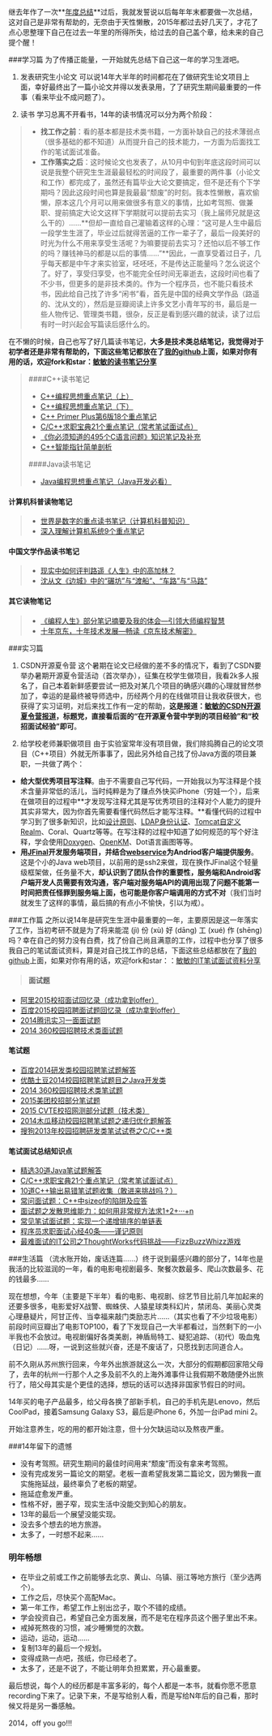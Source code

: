 继去年作了一次**[年度总结](http://blog.csdn.net/lanxuezaipiao/article/details/17552655)**过后，我就发誓说以后每年年末都要做一次总结，这对自己是非常有帮助的，无奈由于天性懒散，2015年都过去好几天了，才花了点心思整理下自己在过去一年里的所得所失，给过去的自己盖个章，给未来的自己提个醒！

###学习篇
为了传播正能量，一开始就先总结下自己这一年的学习生涯吧。
1. 发表研究生小论文
可以说14年大半年的时间都花在了做研究生论文项目上面，幸好最终出了一篇小论文并得以发表录用，了了研究生期间最重要的一件事（看来毕业不成问题了）。

2. 读书
学习总离不开看书，14年的读书情况可以分为两个阶段：
>- **找工作之前**：看的基本都是技术类书籍，一方面补缺自己的技术薄弱点（很多基础的都不知道）从而提升自己的技术能力，一方面为后面找工作的笔试面试准备。
>- **工作落实之后**：这时候论文也发表了，从10月中旬到年底这段时间可以说是我整个研究生生涯最最轻松的时间段了，最重要的两件事（小论文和工作）都完成了，虽然还有篇毕业大论文要搞定，但不是还有个下学期吗？因此这段时间也算是我最最“颓废”的时刻。我本性懒散，喜欢偷懒，原本这几个月可以用来做很多有意义的事情，比如考驾照、做兼职、提前搞定大论文这样下学期就可以提前去实习（我上届师兄就是这么干的）……**但却一直给自己灌输着这样的心理：“这可是人生中最后一段学生生涯了，毕业过后就得苦逼的工作一辈子了，最后一段美好的时光为什么不用来享受生活呢？为嘛要提前去实习？还怕以后不够工作的吗？赚钱神马的都是以后的事情……”**因此，一直享受着过日子，几乎每天都是中午才来实验室，呸呸呸，不是传达正能量吗？怎么说这个了。好了，享受归享受，也不能完全任时间无辜逝去，这段时间也看了不少书，但更多的是非技术类的。作为一个程序员，也不能只看技术书，因此给自己找了许多“闲书”看，首先是中国的经典文学作品（路遥的、沈从文的），然后是豆瓣阅读上许多文艺小青年写的书，最后是一些人物传记、管理类书籍，很杂，反正是看到感兴趣的就读，读了过后有时一时兴起会写篇读后感什么的。

 在不懒的时候，自己也写了好几篇读书笔记，**大多是技术类总结笔记，我觉得对于初学者还是非常有帮助的，下面这些笔记都放在了[我的github](https://github.com/lanxuezaipiao)上面，如果对你有用的话，欢迎fork和star：[敏敏的读书笔记分享](https://github.com/lanxuezaipiao/ReadingNotes)**
> ####C++读书笔记
> - [C++编程思想重点笔记（上）](http://blog.csdn.net/lanxuezaipiao/article/details/41647333)
> - [C++编程思想重点笔记（下）](http://blog.csdn.net/lanxuezaipiao/article/details/41673883)
> - [C++ Primer Plus第6版18个重点笔记](http://blog.csdn.net/lanxuezaipiao/article/details/41622351)
> - [C/C++求职宝典21个重点笔记（常考笔试面试点）](http://blog.csdn.net/lanxuezaipiao/article/details/41557307)
> - [《你必须知道的495个C语言问题》知识笔记及补充](http://blog.csdn.net/lanxuezaipiao/article/details/18953917)
> -  [C++智能指针简单剖析](http://blog.csdn.net/lanxuezaipiao/article/details/41603883)
>
>####Java读书笔记
> - [Java编程思想重点笔记（Java开发必看）](http://blog.csdn.net/lanxuezaipiao/article/details/41822683)
>
#### 计算机科普读物笔记
>- [世界是数字的重点读书笔记（计算机科普知识）](http://blog.csdn.net/lanxuezaipiao/article/details/41730061)
>- [深入理解计算机系统9个重点笔记](http://blog.csdn.net/lanxuezaipiao/article/details/41704011)
>
#### 中国文学作品读书笔记
>- [现实中如何评判路遥《人生》中的高加林？](http://blog.csdn.net/lanxuezaipiao/article/details/41847597)
>- [沈从文《边城》中的“碾坊”与“渡船”、“车路”与“马路”](http://www.jianshu.com/p/7ad2565c9b2f)
>
#### 其它读物笔记
>-  [《编程人生》部分笔记摘要及我的体会—引领大师编程智慧](http://blog.csdn.net/lanxuezaipiao/article/details/19159311)
>- [十年京东，十年技术发展—畅读《京东技术解密》](http://blog.csdn.net/lanxuezaipiao/article/details/42506829)


###实习篇
1. CSDN开源夏令营
这个暑期在论文已经做的差不多的情况下，看到了CSDN要举办暑期开源夏令营活动（首次举办），征集在校学生做项目，我看2k多人报名了，自己本着新鲜感要尝试一把及对某几个项目的确感兴趣的心理就冒然参加了，幸运的是最终被导师选中，历经两个月的在线做项目让我收获很大，也获得了实习证明，对后来找工作有一定的帮助，**这是报道：[敏敏的CSDN开源夏令营报道](http://code.csdn.net/news/2822063)，标题党，直接看后面的“在开源夏令营中学到的项目经验”和“校招面试经验”即可**。

2. 给学校老师兼职做项目
由于实验室常年没有项目做，我们除捣腾自己的论文项目（C++项目）外就无所事事了，因此另外给自己找了份Java方面的项目兼职，一共做了两个：
 - **给大型优秀项目写注释**。由于不需要自己写代码，一开始我以为写注释是个技术含量非常低的活儿，当时纯粹是为了赚点外快买iPhone（穷娃一个），后来在做项目的过程中**才发现写注释尤其是写优秀项目的注释对个人能力的提升其实非常大，因为你首先需要看懂代码然后才能写注释。**看懂代码的过程中学习到了很多新知识，比如[设计原则](http://www.cnblogs.com/lanxuezaipiao/archive/2013/06/09/3128665.html)、[LDAP身份认证](http://blog.csdn.net/lanxuezaipiao/article/details/23659947)、[Tomcat自定义Realm](http://blog.csdn.net/lanxuezaipiao/article/details/23176989)、Coral、Quartz等等。在写注释的过程中知道了如何规范的写个好注释，学会使用[Doxygen](http://blog.csdn.net/lanxuezaipiao/article/details/19235823)、[OpenKM](http://blog.csdn.net/lanxuezaipiao/article/details/19779453)、Dot语言画图等等。
 - **用[JFinal](http://blog.csdn.net/lanxuezaipiao/article/details/40382321)开发服务端项目，并结合[webservice](http://www.cnblogs.com/lanxuezaipiao/archive/2013/05/10/3072216.html)为Andriod客户端提供服务**。这是个小的Java web项目，以前用的是ssh2来做，现在换作JFinal这个轻量级框架做，任务量不大，**却认识到了团队合作的重要性，服务端和Android客户端开发人员需要有效沟通，客户端对服务端API的调用出现了问题不能第一时间把责任怪罪到服务端上面，也可能是你客户端调用的方式不对**（我们当时就发生了这样的事情，最后搞的有点小不愉快，引以为戒）。

###工作篇
之所以说14年是研究生生涯中最重要的一年，主要原因是这一年落实了工作，当初考研不就是为了将来能混 (jì) 份 (xù) 好 (dāng) 工 (xué) 作 (shēng)吗？幸在自己的努力没有白费，找了份自己尚且满意的工作，过程中也分享了很多我自己的笔试面试资料，算是对自己找工作的总结，下面这些总结都放在了[我的github](https://github.com/lanxuezaipiao)上面，如果对你有用的话，欢迎fork和star：：[敏敏的IT笔试面试资料分享](https://github.com/lanxuezaipiao/IT-Interviews-Sharing)
>#### 面试题
- [阿里2015校招面试回忆录（成功拿到offer）](http://blog.csdn.net/lanxuezaipiao/article/details/40184329)
- [百度2015校园招聘面试题回忆录（成功拿到offer）](http://blog.csdn.net/lanxuezaipiao/article/details/40054675)
- [2014腾讯实习一面面试题](http://blog.csdn.net/lanxuezaipiao/article/details/41594745)
- [2014 360校园招聘技术类面试题](http://blog.csdn.net/lanxuezaipiao/article/details/41892637)
>
#### 笔试题
- [百度2014研发类校园招聘笔试题解答](http://www.cnblogs.com/lanxuezaipiao/p/3356624.html)
- [优酷土豆2014校园招聘笔试题目之Java开发类](http://www.cnblogs.com/lanxuezaipiao/p/3339603.html)
- [2014 360校园招聘技术类笔试题](http://blog.csdn.net/lanxuezaipiao/article/details/41892553)
- [2015美团校招部分笔试题](http://blog.csdn.net/lanxuezaipiao/article/details/41774539)
- [2015 CVTE校招网测部分试题（技术类）](http://blog.csdn.net/lanxuezaipiao/article/details/41777565)
-  [2014木瓜移动校园招聘笔试题之递归优化题解答](http://blog.csdn.net/lanxuezaipiao/article/details/38824813)
- [搜狗2013年校园招聘研发类笔试试卷之C/C++类](http://www.cnblogs.com/lanxuezaipiao/p/3185146.html)
>
#### 笔试面试总结知识点
- [精选30道Java笔试题解答](http://blog.csdn.net/lanxuezaipiao/article/details/16753743)
- [C/C++求职宝典21个重点笔记（常考笔试面试点）](http://blog.csdn.net/lanxuezaipiao/article/details/41557307)
- [10道C++输出易错笔试题收集（敢进来挑战吗？）](http://blog.csdn.net/lanxuezaipiao/article/details/41774829)
- [常问面试题：C++中sizeof的陷阱及应答](http://blog.csdn.net/lanxuezaipiao/article/details/19013833)
- [面试题之发散思维能力：如何用非常规方法求1+2+···+n](http://blog.csdn.net/lanxuezaipiao/article/details/19086179)
- [常见笔试面试题：实现一个递增排序的单链表](http://blog.csdn.net/lanxuezaipiao/article/details/20409759)
- [程序员求职面试心经40条——谨记原则](http://blog.csdn.net/lanxuezaipiao/article/details/18887869)
- [最难面试的IT公司之ThoughtWorks代码挑战——FizzBuzzWhizz游戏](http://blog.csdn.net/lanxuezaipiao/article/details/24989879)

###生活篇
（流水账开始，废话连篇……）终于说到最感兴趣的部分了，14年也是我活的比较滋润的一年，看的电影电视剧最多、聚餐次数最多、爬山次数最多、花的钱最多……

现在想想，今年（主要是下半年）看的电影、电视剧、综艺节目比前几年加起来的还要多很多，电影爱好X战警、蜘蛛侠、人猿星球类科幻片，禁闭岛、美丽心灵类心理悬疑片，阿甘正传、当幸福来敲门类励志片……（其实也看了不少垃圾电影）前段时间豆瓣出了电影TOP100，看了下发现自己一大半都看过，当然剩下的一小半我也不会放过。电视剧偏好各类美剧，神盾局特工、疑犯追踪、（初代）吸血鬼（日记）……呀，一说到这些就兴奋，还是不废话了，只愿找到志同道合人。

前不久刚从苏州旅行回来，今年外出旅游就这么一次，大部分的假期都回家陪父母了，去年的杭州一行那个人之多及前不久的上海外滩事件让我假期不敢随便外出旅行了，陪父母其实是个更佳的选择，想玩的话可以选择非国家节假日的时间。

14年买的电子产品最多，给父母各换了部新手机，自己的手机先是Lenovo，然后CoolPad，接着Samsung Galaxy S3，最后是iPhone 6，外加一台iPad mini 2。

开始注意养生，吃的用的都开始注意，但十分欠缺运动以及熬夜严重。

###14年留下的遗憾
- 没有考驾照。研究生期间的最佳时间用来“颓废”而没有拿来考驾照。
- 没有完成发另一篇论文的期望。老板一直希望我发第二篇论文，因为懒我一直实施拖延战，最终辜负了老板的期望。
- 拖延症愈发严重。
- 性格不好，圈子窄，现实生活中没能交到知心的朋友。
- 13年的最后一个展望没能实现。
- 没去多个想去的地方旅游。
- 太多了，一时想不起来……

### 明年畅想
- 在毕业之前或工作之前能够去北京、黄山、乌镇、丽江等地方旅行（至少选两个）。
- 工作之后，尽快买个高配Mac。
- 第一年工作，希望工作上别出岔子，取个不错的成绩。
- 学会投资自己，希望自己全方面发展，而不是宅在程序员这个圈子里出不来。
- 戒掉死熬夜的习惯，减少睡懒觉的次数。
- 运动，运动，运动……
- 复制13年的最后一个规划。
- 变得成熟一点吧，孩纸，你已经老了。
- 太多了，还是不说了，不能让明年负担累累，开心最重要。

最后想说，每个人的经历都是丰富多彩的，每个人都是一本书，就看你愿不愿意recording下来了。记录下来，不是写给别人看，而是写给N年后的自己看，那时候又将是另一番感触。

2014，off you go!!!